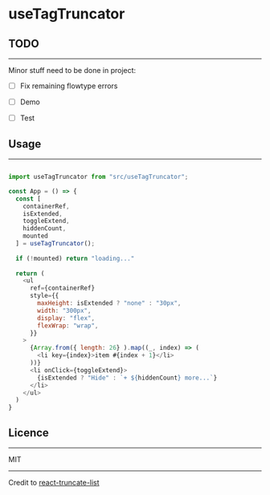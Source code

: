 # useTagTruncator

## TODO

---

Minor stuff need to be done in project:
- [ ] Fix remaining flowtype errors
- [ ] Demo
- [ ] Test


## Usage

---

```js

import useTagTruncator from "src/useTagTruncator";

const App = () => {
  const [
    containerRef,
    isExtended,
    toggleExtend,
    hiddenCount,
    mounted
  ] = useTagTruncator();
  
  if (!mounted) return "loading..."
  
  return (
    <ul
      ref={containerRef}
      style={{
        maxHeight: isExtended ? "none" : "30px",
        width: "300px",
        display: "flex",
        flexWrap: "wrap",
      }}
    >
      {Array.from({ length: 26} ).map((_, index) => (
        <li key={index}>item #{index + 1}</li>
      ))}
      <li onClick={toggleExtend}>
        {isExtended ? "Hide" : `+ ${hiddenCount} more...`}
      </li>
    </ul>
  )
}
```

## Licence

---

MIT


---

Credit to [react-truncate-list](https://github.com/maladr0it/react-truncate-list)
